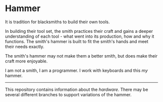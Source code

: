 # Hammer

It is tradition for blacksmiths to build their own tools.

In building their tool set, the smith practices their craft and gains a deeper understanding of each tool - what went into its production, how and why it functions. The smith's hammer is built to fit the smith's hands and meet their needs exactly.

The smith's hammer may not make them a better smith, but does make their craft more enjoyable.

I am not a smith, I am a programmer. I work with keyboards and this *my* hammer.

---

This repository contains information about the *hardware*. There may be several different branches to support variations of the hammer.